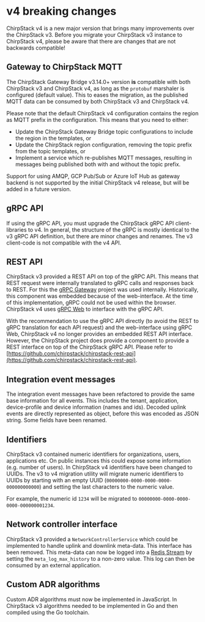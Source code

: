 # v4 breaking changes

ChirpStack v4 is a new major version that brings many improvements over the
ChirpStack v3. Before you migrate your ChirpStack v3 instance to ChirpStack
v4, please be aware that there are changes that are not backwards compatible!

## Gateway to ChirpStack MQTT

The ChirpStack Gateway Bridge v3.14.0+ version **is** compatible with both
ChirpStack v3 and ChirpStack v4, as long as the `protobuf` marshaler is
configured (default value). This to eases the migration, as the published
MQTT data can be consumed by both ChirpStack v3 and ChirpStack v4.

Please note that the default ChirpStack v4 configuration contains the region
as MQTT prefix in the configuration. This means that you need to either:

* Update the ChirpStack Gateway Bridge topic configurations to include the
  region in the templates, or
* Update the ChirpStack region configuration, removing the topic prefix from
  the topic templates, or
* Implement a service which re-publishes MQTT messages, resulting in messages
  being published both with and without the topic prefix.

Support for using AMQP, GCP Pub/Sub or Azure IoT Hub as gateway backend is not
supported by the initial ChirpStack v4 release, but will be added in a future
version.

## gRPC API

If using the gRPC API, you must upgrade the ChirpStack gRPC API client-libraries
to v4. In general, the structure of the gRPC is mostly identical to the v3 gRPC
API definition, but there are minor changes and renames. The v3 client-code is
not compatible with the v4 API.

## REST API

ChirpStack v3 provided a REST API on top of the gRPC API. This means that REST
request were internally translated to gRPC calls and responses back to REST.
For this the [gRPC Gateway](https://github.com/grpc-ecosystem/grpc-gateway)
project was used internally. Historically, this component was embedded because
of the web-interface. At the time of this implementation, gRPC could not be used
within the browser. ChirpStack v4 uses [gRPC Web](https://github.com/grpc/grpc-web)
to interface with the gRPC API.

With the recommendation to use the gRPC API directly (to avoid the REST to gRPC
translation for each API request) and the web-interface using gRPC Web,
ChirpStack v4 no longer provides an embedded REST API interface. However, the
ChirpStack project does provide a component to provide a REST interface on top
of the ChirpStack gRPC API. Please refer to
[https://github.com/chirpstack/chirpstack-rest-api](https://github.com/chirpstack/chirpstack-rest-api).

## Integration event messages

The integration event messages have been refactored to provide the same base
information for all events. This includes the tenant, application, device-profile
and device information (names and ids). Decoded uplink events are directly
represented as object, before this was encoded as JSON string. Some fields
have been renamed.

## Identifiers

ChirpStack v3 contained numeric identifiers for organizations, users,
applications etc. On public instances this could expose some information (e.g. number of users).
In ChirpStack v4 identifiers have been changed to UUIDs. The v3 to v4 migration
utility will migrate numeric identifiers to UUIDs by starting with an empty
UUID (`00000000-0000-0000-0000-000000000000`) and setting the last characters
to the numeric value.

For example, the numeric id `1234` will be migrated to 
`00000000-0000-0000-0000-000000001234`.

## Network controller interface

ChirpStack v3 provided a `NetworkControllerService` which could be implemented
to handle uplink and downlink meta-data. This interface has been removed. This
meta-data can now be logged into a [Redis Stream](https://redis.io/docs/manual/data-types/streams/)
by setting the `meta_log_max_history` to a non-zero value. This log can then be
consumed by an external application.

## Custom ADR algorithms

Custom ADR algorithms must now be implemented in JavaScript. In ChirpStack v3
algorithms needed to be implemented in Go and then compiled using the Go
toolchain.

